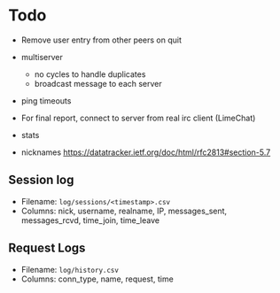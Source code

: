 # Todo

- Remove user entry from other peers on quit

- multiserver
  - no cycles to handle duplicates
  - broadcast message to each server
- ping timeouts
- For final report, connect to server from real irc client (LimeChat)
- stats
- nicknames <https://datatracker.ietf.org/doc/html/rfc2813#section-5.7>

## Session log

- Filename: `log/sessions/<timestamp>.csv`
- Columns: nick, username, realname, IP, messages_sent, messages_rcvd, time_join, time_leave

## Request Logs

- Filename: `log/history.csv`
- Columns: conn_type, name, request, time
